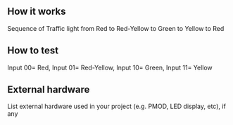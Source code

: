<!---

This file is used to generate your project datasheet. Please fill in the information below and delete any unused
sections.

You can also include images in this folder and reference them in the markdown. Each image must be less than
512 kb in size, and the combined size of all images must be less than 1 MB.
-->

## How it works

Sequence of Traffic light from Red to Red-Yellow to Green to Yellow to Red
## How to test

Input 00= Red, Input 01= Red-Yellow, Input 10= Green, Input 11= Yellow

## External hardware

List external hardware used in your project (e.g. PMOD, LED display, etc), if any
